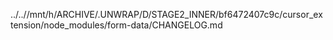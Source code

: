 ../..//mnt/h/ARCHIVE/.UNWRAP/D/STAGE2_INNER/bf6472407c9c/cursor_extension/node_modules/form-data/CHANGELOG.md